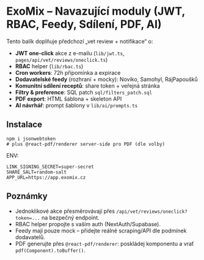
# ExoMix – Navazující moduly (JWT, RBAC, Feedy, Sdílení, PDF, AI)

Tento balík doplňuje předchozí „vet review + notifikace“ o:
- **JWT one-click** akce z e-mailu (`lib/jwt.ts`, `pages/api/vet/reviews/oneclick.ts`)
- **RBAC** helper (`lib/rbac.ts`)
- **Cron workers**: 72h připomínka a expirace
- **Dodavatelské feedy** (rozhraní + mocky): Noviko, Samohyl, RájPapoušků
- **Komunitní sdílení receptů**: share token + veřejná stránka
- **Filtry & preference**: SQL patch `sql/filters_patch.sql`
- **PDF export**: HTML šablona + skeleton API
- **AI návrhář**: prompt šablony v `lib/ai/prompts.ts`

## Instalace
```
npm i jsonwebtoken
# plus @react-pdf/renderer server-side pro PDF (dle volby)
```
ENV:
```
LINK_SIGNING_SECRET=super-secret
SHARE_SALT=random-salt
APP_URL=https://app.exomix.cz
```

## Poznámky
- Jednoklikové akce přesměrovávají přes `/api/vet/reviews/oneclick?token=...` na bezpečný endpoint.
- RBAC helper propojte s vaším auth (NextAuth/Supabase).
- Feedy mají pouze mock – přidejte reálné scraping/API dle podmínek dodavatelů.
- PDF generujte přes `@react-pdf/renderer`: poskládej komponentu a vrať `pdf(Component).toBuffer()`.

